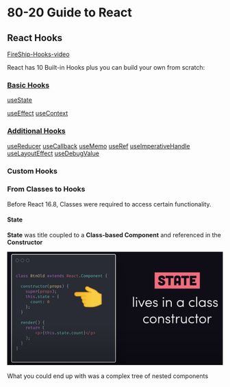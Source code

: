 # 80-20 Guide to React

## React Hooks

[FireShip-Hooks-video](https://youtu.be/TNhaISOUy6Q)


React has 10 Built-in Hooks plus you can build your own from scratch:

### [Basic Hooks](https://reactjs.org/docs/hooks-reference.html#basic-hooks)

[useState](https://reactjs.org/docs/hooks-reference.html#usestate)



[useEffect](https://reactjs.org/docs/hooks-reference.html#useeffect)
[useContext](https://reactjs.org/docs/hooks-reference.html#usecontext)

### [Additional Hooks](https://reactjs.org/docs/hooks-reference.html#additional-hooks)

[useReducer](https://reactjs.org/docs/hooks-reference.html#usereducer)
[useCallback](https://reactjs.org/docs/hooks-reference.html#usecallback)
[useMemo](https://reactjs.org/docs/hooks-reference.html#usememo)
[useRef](https://reactjs.org/docs/hooks-reference.html#useref)
[useImperativeHandle](https://reactjs.org/docs/hooks-reference.html#useimperativehandle)
[useLayoutEffect](https://reactjs.org/docs/hooks-reference.html#uselayouteffect)
[useDebugValue](https://reactjs.org/docs/hooks-reference.html#usedebugvalue)

### Custom Hooks


### From Classes to Hooks

Before React 16.8, Classes were required to access certain functionality.

#### State

**State**  was title coupled to a  **Class-based Component**  and referenced in the  **Constructor**  

![RH](./../___img/React-Hooks01.png)

What you could end up with was a complex tree of nested components


